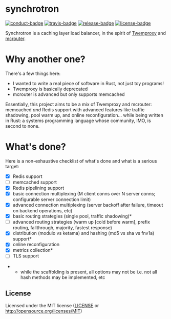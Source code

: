 # synchrotron

[![conduct-badge][]][conduct] [![travis-badge][]][travis] [![release-badge][]][releases] [![license-badge][]](#license)

[conduct-badge]: https://img.shields.io/badge/%E2%9D%A4-code%20of%20conduct-blue.svg
[travis-badge]: https://img.shields.io/travis/nuclearfurnace/synchrotron/master.svg
[release-badge]: https://img.shields.io/github/release-date/nuclearfurnace/synchrotron.svg
[license-badge]: https://img.shields.io/badge/License-MIT-green.svg
[conduct]: https://github.com/nuclearfurnace/synchrotron/blob/master/CODE_OF_CONDUCT.md
[releases]: https://github.com/nuclearfurnace/synchrotron/releases
[travis]: https://travis-ci.org/nuclearfurnace/synchrotron

Synchrotron is a caching layer load balancer, in the spirit of [Twemproxy](https://github.com/twitter/twemproxy) and [mcrouter](https://github.com/facebook/mcrouter).

# Why another one?

There's a few things here:
- I wanted to write a real piece of software in Rust, not just toy programs!
- Twemproxy is basically deprecated
- mcrouter is advanced but only supports memcached

Essentially, this project aims to be a mix of Twemproxy and mcrouter: memcached _and_ Redis support with advanced features like traffic shadowing, pool warm up, and online reconfiguration... while being written in Rust: a systems programming language whose community, IMO, is second to none.

# What's done?

Here is a non-exhaustive checklist of what's done and what is a serious target:

- [x] Redis support
- [ ] memcached support
- [x] Redis pipelining support
- [x] basic connection multiplexing (M client conns over N server conns; configurable server connection limit)
- [x] advanced connection multiplexing (server backoff after failure, timeout on backend operations, etc)
- [x] basic routing strategies (single pool, traffic shadowing)\*
- [ ] advanced routing strategies (warm up [cold before warm], prefix routing, fallthrough, majority, fastest response)
- [x] distribution (modulo vs ketama) and hashing (md5 vs sha vs fnv1a) support\*
- [x] online reconfiguration
- [x] metrics collection\*
- [ ] TLS support

* - while the scaffolding is present, all options may not be i.e. not all hash methods may be implemented, etc

## License

Licensed under the MIT license ([LICENSE](LICENSE) or http://opensource.org/licenses/MIT)
